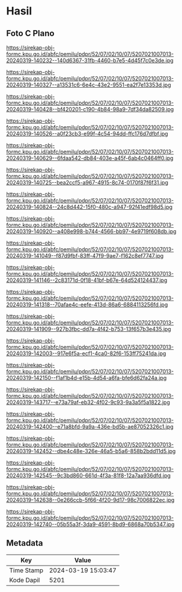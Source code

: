 # Hasil

## Foto C Plano

https://sirekap-obj-formc.kpu.go.id/abfc/pemilu/pdpr/52/07/02/10/07/5207021007013-20240319-140232--140d6367-31fb-4460-b7e5-4d45f7c0e3de.jpg

https://sirekap-obj-formc.kpu.go.id/abfc/pemilu/pdpr/52/07/02/10/07/5207021007013-20240319-140327--a13531c6-6e4c-43e2-9551-ea2f7e13353d.jpg

https://sirekap-obj-formc.kpu.go.id/abfc/pemilu/pdpr/52/07/02/10/07/5207021007013-20240319-140428--bf420201-c190-4b84-98a9-7df34da82509.jpg

https://sirekap-obj-formc.kpu.go.id/abfc/pemilu/pdpr/52/07/02/10/07/5207021007013-20240319-140526--a0f23cb3-e99f-4c54-94dd-ffc176d7dfbf.jpg

https://sirekap-obj-formc.kpu.go.id/abfc/pemilu/pdpr/52/07/02/10/07/5207021007013-20240319-140629--6fdaa542-db84-403e-a45f-6ab4c0464ff0.jpg

https://sirekap-obj-formc.kpu.go.id/abfc/pemilu/pdpr/52/07/02/10/07/5207021007013-20240319-140725--bea2ccf5-a967-4915-8c74-0170f87f6f31.jpg

https://sirekap-obj-formc.kpu.go.id/abfc/pemilu/pdpr/52/07/02/10/07/5207021007013-20240319-140824--24c8d442-15f0-480c-a947-92f41edf98d5.jpg

https://sirekap-obj-formc.kpu.go.id/abfc/pemilu/pdpr/52/07/02/10/07/5207021007013-20240319-140920--a408e998-b744-4566-bb97-4e9719f608db.jpg

https://sirekap-obj-formc.kpu.go.id/abfc/pemilu/pdpr/52/07/02/10/07/5207021007013-20240319-141049--f87d9fbf-83ff-47f9-9ae7-f162c8ef7747.jpg

https://sirekap-obj-formc.kpu.go.id/abfc/pemilu/pdpr/52/07/02/10/07/5207021007013-20240319-141146--2c83171d-0f18-41bf-b67e-64d524124437.jpg

https://sirekap-obj-formc.kpu.go.id/abfc/pemilu/pdpr/52/07/02/10/07/5207021007013-20240319-141318--70afae4c-eefe-413d-86a6-6884113256fd.jpg

https://sirekap-obj-formc.kpu.go.id/abfc/pemilu/pdpr/52/07/02/10/07/5207021007013-20240319-141909--927b3fbc-dd7a-4f42-b753-13f657b3e435.jpg

https://sirekap-obj-formc.kpu.go.id/abfc/pemilu/pdpr/52/07/02/10/07/5207021007013-20240319-142003--917e6f5a-ecf1-4ca0-82f6-153ff75241da.jpg

https://sirekap-obj-formc.kpu.go.id/abfc/pemilu/pdpr/52/07/02/10/07/5207021007013-20240319-142150--f1af1b4d-e15b-4d54-a6fa-bfe6d62fa24a.jpg

https://sirekap-obj-formc.kpu.go.id/abfc/pemilu/pdpr/52/07/02/10/07/5207021007013-20240319-143717--e73a79af-eb32-4f02-9c93-9a3a5f5a1822.jpg

https://sirekap-obj-formc.kpu.go.id/abfc/pemilu/pdpr/52/07/02/10/07/5207021007013-20240319-142400--e71a8bfd-9a9a-436e-bd5b-ae87052326c1.jpg

https://sirekap-obj-formc.kpu.go.id/abfc/pemilu/pdpr/52/07/02/10/07/5207021007013-20240319-142452--dbe4c48e-326e-46a5-b5a6-858b2bdd11d5.jpg

https://sirekap-obj-formc.kpu.go.id/abfc/pemilu/pdpr/52/07/02/10/07/5207021007013-20240319-142545--9c3bd860-661d-4f3a-81f8-12a7aa936dfd.jpg

https://sirekap-obj-formc.kpu.go.id/abfc/pemilu/pdpr/52/07/02/10/07/5207021007013-20240319-142638--0e266ccb-5f66-4f20-9d17-98c7006822ec.jpg

https://sirekap-obj-formc.kpu.go.id/abfc/pemilu/pdpr/52/07/02/10/07/5207021007013-20240319-142740--05b55a3f-3da9-4591-8bd9-6868a70b5347.jpg


## Metadata

| Key        | Value               |
| ---------- | ------------------- |
| Time Stamp | 2024-03-19 15:03:47 |
| Kode Dapil | 5201                |



